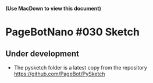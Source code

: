 **(Use MacDown to view this document)**

# PageBotNano #030 Sketch

## Under development

* The pysketch folder is a latest copy from the repository https://github.com/PageBot/PySketch